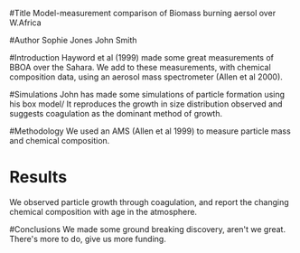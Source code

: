 #Title
Model-measurement comparison of
Biomass burning aersol over W.Africa


#Author
Sophie Jones
John Smith

#Introduction
Hayword et al (1999) made some great measurements of BBOA over the Sahara.
We add to these measurements, with chemical composition data, using an aerosol mass spectrometer (Allen et al 2000).

#Simulations
John has made some simulations of particle formation using his box model/
It reproduces the growth in size distribution observed and suggests coagulation as the dominant method of growth.

#Methodology
We used an AMS (Allen et al 1999) to measure particle mass and chemical composition.

# Results
We observed particle growth through coagulation, and report the changing chemical composition with age in the atmosphere.

#Conclusions
We made some ground breaking discovery, aren't we great.
There's more to do, give us more funding.
